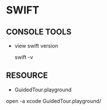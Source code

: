 
# SWIFT

## CONSOLE TOOLS

- view swift version

    swift -v

## RESOURCE

- GuidedTour.playground

open -a xcode GuidedTour.playground/


